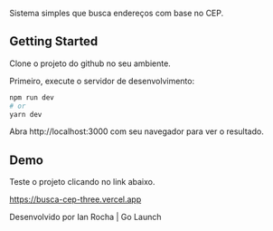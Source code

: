 Sistema simples que busca endereços com base no CEP.


## Getting Started

Clone o projeto do github no seu ambiente.

Primeiro, execute o servidor de desenvolvimento:

```bash
npm run dev
# or
yarn dev
```

Abra http://localhost:3000 com seu navegador para ver o resultado.


## Demo

Teste o projeto clicando no link abaixo.

https://busca-cep-three.vercel.app



Desenvolvido por Ian Rocha | Go Launch
